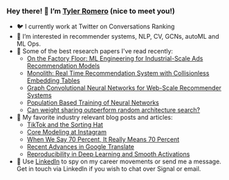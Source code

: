 ### Hey there! 👋 I’m [Tyler Romero][website] (nice to meet you!)
- 🐦 I currently work at Twitter on Conversations Ranking
- 👀 I’m interested in recommender systems, NLP, CV, GCNs, autoML and ML Ops.
- 🔬 Some of the best research papers I've read recently:
  * [On the Factory Floor: ML Engineering for Industrial-Scale Ads Recommendation Models](https://arxiv.org/abs/2209.05310)
  * [Monolith: Real Time Recommendation System with Collisionless Embedding Tables](https://arxiv.org/pdf/2209.07663.pdf)
  * [Graph Convolutional Neural Networks for Web-Scale Recommender Systems](https://arxiv.org/abs/1806.01973)
  * [Population Based Training of Neural Networks](https://arxiv.org/abs/1711.09846)
  * [Can weight sharing outperform random architecture search?](https://openaccess.thecvf.com/content_CVPR_2020/papers/Bender_Can_Weight_Sharing_Outperform_Random_Architecture_Search_An_Investigation_With_CVPR_2020_paper.pdf)
- 📝 My favorite industry relevant blog posts and articles:
  * [TikTok and the Sorting Hat](https://www.eugenewei.com/blog/2020/8/3/tiktok-and-the-sorting-hat)
  * [Core Modeling at Instagram](https://instagram-engineering.com/core-modeling-at-instagram-a51e0158aa48)
  * [When We Say 70 Percent, It Really Means 70 Percent](https://fivethirtyeight.com/features/when-we-say-70-percent-it-really-means-70-percent/)
  * [Recent Advances in Google Translate](https://ai.googleblog.com/2020/06/recent-advances-in-google-translate.html)
  * [Reproducibility in Deep Learning and Smooth Activations](https://ai.googleblog.com/2022/04/reproducibility-in-deep-learning-and.html)
- 💼 Use [LinkedIn][linkedin] to spy on my career movements or send me a message. Get in touch via LinkedIn if you wish to chat over Signal or email.

<!---
tyler-romero/tyler-romero is a ✨ special ✨ repository because its `README.md` (this file) appears on your GitHub profile.
You can click the Preview link to take a look at your changes.
--->

[website]: https://tyler-romero.omg.lol "Personal website"
[twitter]: https://twitter.com/tyleraromero "Twitter Profile"
[linkedin]: https://linkedin.com/in/tylerromero "LinkedIn Profile"

